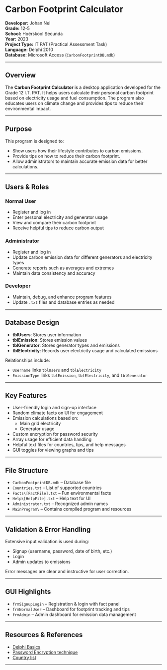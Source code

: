 # Carbon Footprint Calculator

**Developer:** Johan Nel  
**Grade:** 12-5  
**School:** Hoërskool Secunda  
**Year:** 2023  
**Project Type:** IT PAT (Practical Assessment Task)  
**Language:** Delphi 2010  
**Database:** Microsoft Access (`CarbonFootprintDB.mdb`)

---

## Overview

The **Carbon Footprint Calculator** is a desktop application developed for the Grade 12 I.T. PAT. It helps users calculate their personal carbon footprint based on electricity usage and fuel consumption. The program also educates users on climate change and provides tips to reduce their environmental impact.

---

## Purpose

This program is designed to:
- Show users how their lifestyle contributes to carbon emissions.
- Provide tips on how to reduce their carbon footprint.
- Allow administrators to maintain accurate emission data for better calculations.

---

## Users & Roles

### Normal User
- Register and log in
- Enter personal electricity and generator usage
- View and compare their carbon footprint
- Receive helpful tips to reduce carbon output

### Administrator
- Register and log in
- Update carbon emission data for different generators and electricity types
- Generate reports such as averages and extremes
- Maintain data consistency and accuracy

### Developer
- Maintain, debug, and enhance program features
- Update `.txt` files and database entries as needed

---

## Database Design

- **tblUsers**: Stores user information
- **tblEmission**: Stores emission values
- **tblGenerator**: Stores generator types and emissions
- **tblElectricity**: Records user electricity usage and calculated emissions

Relationships include:
- `Username` links `tblUsers` and `tblElectricity`
- `EmissionType` links `tblEmission`, `tblElectricity`, and `tblGenerator`

---

## Key Features

- User-friendly login and sign-up interface
- Random climate facts on UI for engagement
- Emission calculations based on:
  - Main grid electricity
  - Generator usage
- Custom encryption for password security
- Array usage for efficient data handling
- Helpful text files for countries, tips, and help messages
- GUI toggles for viewing graphs and tips

---

## File Structure

- `CarbonFootprintDB.mdb` – Database file
- `Countries.txt` – List of supported countries
- `Facts\[FactFile].txt` – Fun environmental facts
- `Help\[HelpFile].txt` – Help text for UI
- `Administrator.txt` – Recognized admin names
- `MainProgram\` – Contains compiled program and resources

---

## Validation & Error Handling

Extensive input validation is used during:
- Signup (username, password, date of birth, etc.)
- Login
- Admin updates to emissions

Error messages are clear and instructive for user correction.

---

## GUI Highlights

- `frmSignupLogin` – Registration & login with fact panel
- `frmNormalUser` – Dashboard for footprint tracking and tips
- `frmAdmin` – Admin dashboard for emission data management

---

## Resources & References

- [Delphi Basics](https://www.delphibasics.co.uk/)
- [Password Encryption technique](https://edn.embarcadero.com/article/28325)
- [Country list](https://gist.github.com/kalinchernev/486393efcca01623b18d)

---
